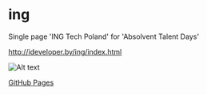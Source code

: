 # ing
Single page 'ING Tech Poland' for 'Absolvent Talent Days'

http://ideveloper.by/ing/index.html

![Alt text](http://ideveloper.by/preview/ing.png)

[GitHub Pages](https://boriskrasko.github.io/ing)
